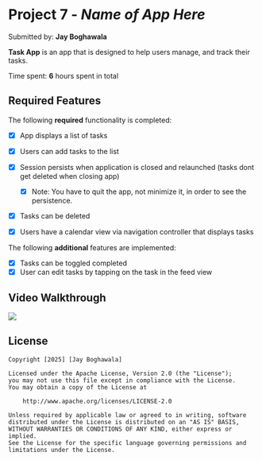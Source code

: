 # Project 7 - *Name of App Here*

Submitted by: **Jay Boghawala**

**Task App** is an app that is designed to help users manage, and track their tasks.

Time spent: **6** hours spent in total

## Required Features

The following **required** functionality is completed:

- [x] App displays a list of tasks
- [x] Users can add tasks to the list
- [x] Session persists when application is closed and relaunched (tasks dont get deleted when closing app) 
  - [x] Note: You have to quit the app, not minimize it, in order to see the persistence.
- [x] Tasks can be deleted
- [x] Users have a calendar view via navigation controller that displays tasks	


The following **additional** features are implemented:

- [x] Tasks can be toggled completed
- [x] User can edit tasks by tapping on the task in the feed view

## Video Walkthrough

<div>
    <a href="https://www.loom.com/share/92def6917387460580270b51f49de895">
    </a>
    <a href="https://www.loom.com/share/92def6917387460580270b51f49de895">
      <img style="max-width:300px;" src="https://cdn.loom.com/sessions/thumbnails/92def6917387460580270b51f49de895-9fbd053c910bc933-full-play.gif">
    </a>
  </div>

## License

    Copyright [2025] [Jay Boghawala]

    Licensed under the Apache License, Version 2.0 (the "License");
    you may not use this file except in compliance with the License.
    You may obtain a copy of the License at

        http://www.apache.org/licenses/LICENSE-2.0

    Unless required by applicable law or agreed to in writing, software
    distributed under the License is distributed on an "AS IS" BASIS,
    WITHOUT WARRANTIES OR CONDITIONS OF ANY KIND, either express or implied.
    See the License for the specific language governing permissions and
    limitations under the License.
